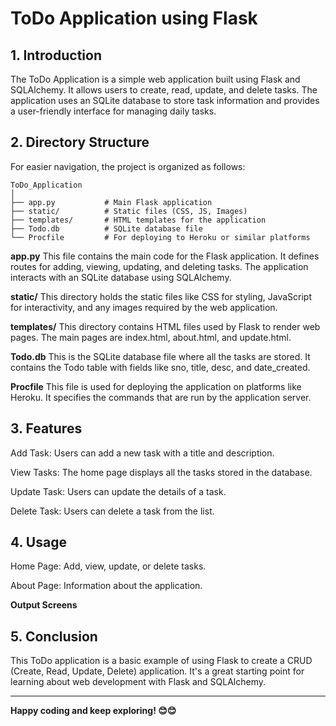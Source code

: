 # **ToDo Application using Flask**

## **1. Introduction**

The ToDo Application is a simple web application built using Flask and SQLAlchemy. It allows users to create, read, update, and delete tasks. The application uses an SQLite database to store task information and provides a user-friendly interface for managing daily tasks.

## **2. Directory Structure**

For easier navigation, the project is organized as follows:

```plaintext
ToDo_Application
│
├── app.py           # Main Flask application
├── static/          # Static files (CSS, JS, Images)
├── templates/       # HTML templates for the application
├── Todo.db          # SQLite database file
└── Procfile         # For deploying to Heroku or similar platforms
```
**app.py**
This file contains the main code for the Flask application. It defines routes for adding, viewing, updating, and deleting tasks. The application interacts with an SQLite database using SQLAlchemy.

**static/**
This directory holds the static files like CSS for styling, JavaScript for interactivity, and any images required by the web application.

**templates/**
This directory contains HTML files used by Flask to render web pages. The main pages are index.html, about.html, and update.html.

**Todo.db**
This is the SQLite database file where all the tasks are stored. It contains the Todo table with fields like sno, title, desc, and date_created.

**Procfile**
This file is used for deploying the application on platforms like Heroku. It specifies the commands that are run by the application server.

## **3. Features**
Add Task: Users can add a new task with a title and description.

View Tasks: The home page displays all the tasks stored in the database.

Update Task: Users can update the details of a task.

Delete Task: Users can delete a task from the list.

## **4. Usage**
Home Page: Add, view, update, or delete tasks.

About Page: Information about the application.

**Output Screens**


## **5. Conclusion**
This ToDo application is a basic example of using Flask to create a CRUD (Create, Read, Update, Delete) application. It's a great starting point for learning about web development with Flask and SQLAlchemy.

---

**Happy coding and keep exploring! 😊😊**
